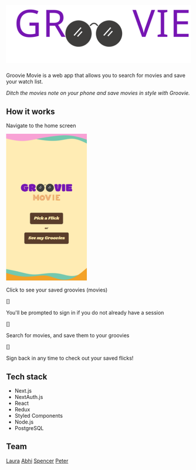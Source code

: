 # ![Groovie Movie Logo](./public/images/groovie.svg)

Groovie Movie is a web app that allows you to search for movies and save your watch list.

_Ditch the movies note on your phone and save movies in style with Groovie._

## How it works

Navigate to the home screen

<img
  src="./public/screenshots/groovie-homepage.PNG"
  alt="Groovie homepage"
  height='400'
/>

Click to see your saved groovies (movies)

[]

You'll be prompted to sign in if you do not already have a session

[]

Search for movies, and save them to your groovies

[]

Sign back in any time to check out your saved flicks!

## Tech stack

- Next.js
- NextAuth.js
- React
- Redux
- Styled Components
- Node.js
- PostgreSQL

## Team

[Laura](https://github.com/ldllano)
[Abhi](https://github.com/abitshaken)
[Spencer](https://github.com/s-baldwin)
[Peter](https://github.com/pmillspaugh)
